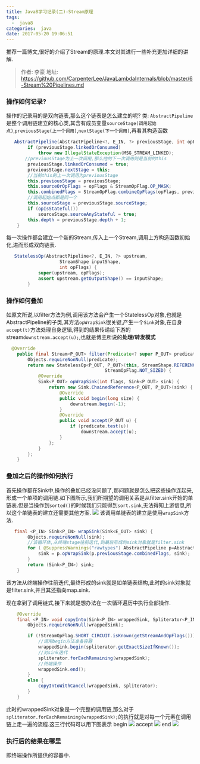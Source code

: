 ```yaml
---
title: Java8学习记录(二)-Stream原理
tags:
  -  java8
categories:  java 
date: 2017-05-20 19:06:51
---
```

推荐一篇博文,很好的介绍了Stream的原理.本文对其进行一些补充更加详细的讲解.
> 作者: 李豪
> 地址: https://github.com/CarpenterLee/JavaLambdaInternals/blob/master/6-Stream%20Pipelines.md

### 操作如何记录?
操作的记录用的是双向链表,那么这个链表是怎么建立的呢?
类: `AbstractPipeline`是整个调用链建立的核心类,其含有成员变量`sourceStage(调用起始点)`,`previousStage(上一个调用)`,`nextStage(下一个调用)`,再看其构造函数
```java
   AbstractPipeline(AbstractPipeline<?, E_IN, ?> previousStage, int opFlags) {
        if (previousStage.linkedOrConsumed)
            throw new IllegalStateException(MSG_STREAM_LINKED);
       //previousStage为上一次调用,那么他的下一次调用则是当前的this
        previousStage.linkedOrConsumed = true;
        previousStage.nextStage = this;
        //当前this的上一次调用为previousStage
        this.previousStage = previousStage;
        this.sourceOrOpFlags = opFlags & StreamOpFlag.OP_MASK;
        this.combinedFlags = StreamOpFlag.combineOpFlags(opFlags, previousStage.combinedFlags);
        //调用起始点都是同一个
        this.sourceStage = previousStage.sourceStage;
        if (opIsStateful())
            sourceStage.sourceAnyStateful = true;
        this.depth = previousStage.depth + 1;
    }
```
每一次操作都会建立一个新的Stream,传入上一个Stream,调用上方构造函数初始化,进而形成双向链表.
```java
   StatelessOp(AbstractPipeline<?, E_IN, ?> upstream,
                    StreamShape inputShape,
                    int opFlags) {
            super(upstream, opFlags);
            assert upstream.getOutputShape() == inputShape;
        }
```
### 操作如何叠加
如原文所说,以filter方法为例,调用该方法会产生一个StatelessOp对象,也就是AbstractPipeline的子类,其方法`opWrapSink`很关键,产生一个`Sink`对象,在自身`accept(t)`方法处理自身逻辑,得到的结果传递给下游的stream`downstream.accept(u);`,也就是博主所说的**处理/转发模式**
```java
  @Override
    public final Stream<P_OUT> filter(Predicate<? super P_OUT> predicate) {
        Objects.requireNonNull(predicate);
        return new StatelessOp<P_OUT, P_OUT>(this, StreamShape.REFERENCE,
                                     StreamOpFlag.NOT_SIZED) {
            @Override
            Sink<P_OUT> opWrapSink(int flags, Sink<P_OUT> sink) {
                return new Sink.ChainedReference<P_OUT, P_OUT>(sink) {
                    @Override
                    public void begin(long size) {
                        downstream.begin(-1);
                    }
                    @Override
                    public void accept(P_OUT u) {
                        if (predicate.test(u))
                            downstream.accept(u);
                    }
                };
            }
        };
    }
```

### 叠加之后的操作如何执行
首先操作都在Sink中,操作的叠加已经没问题了,那问题就是怎么把这些操作连起来,形成一个单项的调用链.如下图所示,我们所期望的调用关系是从filter.sink开始的单链表.但是当操作到`sorted()`的时候我们只能得到`sort.sink`,无法得知上游信息,所以这个单链表的建立还需要其他方案.
![](http://oobu4m7ko.bkt.clouddn.com/1495593370.png?imageMogr2/thumbnail/!70p)
该调用单链表的建立是使用`wrapSink`方法.
```java
   final <P_IN> Sink<P_IN> wrapSink(Sink<E_OUT> sink) {
        Objects.requireNonNull(sink);
        //该循环体,从终端stage往前迭代,到最后形成的sink对象就是filter.sink
        for ( @SuppressWarnings("rawtypes") AbstractPipeline p=AbstractPipeline.this; p.depth > 0; p=p.previousStage) {
            sink = p.opWrapSink(p.previousStage.combinedFlags, sink);
        }
        return (Sink<P_IN>) sink;
    }
```
该方法从终端操作往前迭代,最终形成的sink就是如单链表结构,此时的sink对象就是filter.sink,并且其还指向map.sink.

现在拿到了调用链式,接下来就是想办法在一次循环遍历中执行全部操作.
```java
    @Override
    final <P_IN> void copyInto(Sink<P_IN> wrappedSink, Spliterator<P_IN> spliterator) {
        Objects.requireNonNull(wrappedSink);

        if (!StreamOpFlag.SHORT_CIRCUIT.isKnown(getStreamAndOpFlags())) {
            //调用begin方法准备容器
            wrappedSink.begin(spliterator.getExactSizeIfKnown());
            //对sink迭代
            spliterator.forEachRemaining(wrappedSink);
            //终端操作
            wrappedSink.end();
        }
        else {
            copyIntoWithCancel(wrappedSink, spliterator);
        }
    }
```
此时的wrappedSink对象是一个完整的调用链,那么对于` spliterator.forEachRemaining(wrappedSink);`的执行就是对每一个元素在调用链上走一遍的流程.这三行代码可以用下图表示
begin
![](http://oobu4m7ko.bkt.clouddn.com/1495594524.png?imageMogr2/thumbnail/!70p)
accept
![](http://oobu4m7ko.bkt.clouddn.com/1495594311.png?imageMogr2/thumbnail/!70p)
end
![](http://oobu4m7ko.bkt.clouddn.com/1495594563.png?imageMogr2/thumbnail/!70p)

### 执行后的结果在哪里
即终端操作所提供的容器中.







